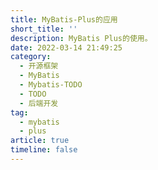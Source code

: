 ```yaml
---
title: MyBatis-Plus的应用
short_title: ''
description: MyBatis Plus的使用。
date: 2022-03-14 21:49:25
category:
  - 开源框架
  - MyBatis
  - Mybatis-TODO
  - TODO
  - 后端开发
tag:
  - mybatis
  - plus
article: true
timeline: false
---
```

